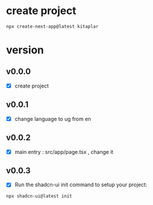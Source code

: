 # create project
```bash
npx create-next-app@latest kitaplar
```

# version
## v0.0.0
- [x] create project

## v0.0.1
- [x] change language to ug from en

## v0.0.2
- [x] main entry : src/app/page.tsx , change it

## v0.0.3
- [x] Run the shadcn-ui init command to setup your project:
```bash
npx shadcn-ui@latest init
```
